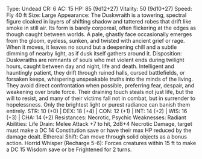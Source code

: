 Type: Undead
CR: 6
AC: 15
HP: 85 (9d12+27)
Vitality: 50 (9d10+27)
Speed: Fly 40 ft
Size: Large
Appearance: The Duskwraith is a towering, spectral figure cloaked in layers of shifting shadow and tattered robes that drift like smoke in still air. Its form is barely corporeal, often flickering at the edges as though caught between worlds. A pale, ghastly face occasionally emerges from the gloom, eyeless, sunken, and twisted with ancient grief or rage. When it moves, it leaves no sound but a deepening chill and a subtle dimming of nearby light, as if dusk itself gathers around it.
Disposition: Duskwraiths are remnants of souls who met violent ends during twilight hours, caught between day and night, life and death. Intelligent and hauntingly patient, they drift through ruined halls, cursed battlefields, or forsaken keeps, whispering unspeakable truths into the minds of the living. They avoid direct confrontation when possible, preferring fear, despair, and weakening over brute force. Their draining touch steals not just life, but the will to resist, and many of their victims fall not in combat, but in surrender to hopelessness. Only the brightest light or purest radiance can banish them entirely.
STR: 10 (+0) | DEX: 18 (+4) | CON: 12 (+1) | INT: 14 (+2) | WIS: 16 (+3) | CHA: 14 (+2)
Resistances: Necrotic, Psychic
Weaknesses: Radiant
Abilities:
Life Drain: Melee Attack +7 to hit, 2d8+4 Necrotic Damage, target must make a DC 14 Constitution save or have their max HP reduced by the damage dealt.
Ethereal Shift: Can move through solid objects as a bonus action.
Horrid Whisper (Recharge 5-6): Forces creatures within 15 ft to make a DC 15 Wisdom save or be Frightened for 2 turns.
